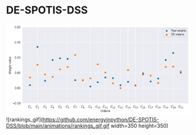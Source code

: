 # DE-SPOTIS-DSS
![weights_gif](https://github.com/energyinpython/DE-SPOTIS-DSS/blob/main/animations/weights_gif.gif)
![rankings_gif](https://github.com/energyinpython/DE-SPOTIS-DSS/blob/main/animations/rankings_gif.gif width=350 height=350)
